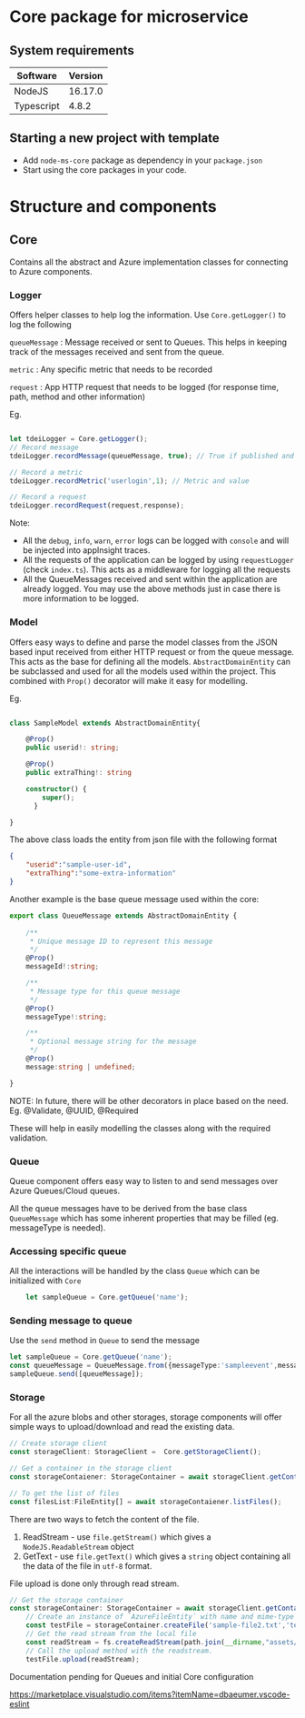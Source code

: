 # Core package for microservice


## System requirements
| Software | Version|
|----|---|
| NodeJS | 16.17.0|
| Typescript | 4.8.2 |

## Starting a new project with template

- Add `node-ms-core` package as dependency in your `package.json`
- Start using the core packages in your code.

# Structure and components



## Core
Contains all the abstract and Azure implementation classes for connecting to Azure components. 

### Logger
Offers helper classes to help log the information.
Use `Core.getLogger()` to log the following

`queueMessage`  : Message received or sent to Queues. This helps in keeping track of the messages received and sent from the queue.

`metric`    : Any specific metric that needs to be recorded

`request` : App HTTP request that needs to be logged (for response time, path, method and other information)

Eg.
```typescript

let tdeiLogger = Core.getLogger();
// Record message
tdeiLogger.recordMessage(queueMessage, true); // True if published and false if received

// Record a metric
tdeiLogger.recordMetric('userlogin',1); // Metric and value

// Record a request
tdeiLogger.recordRequest(request,response);

```
Note:

* All the `debug`, `info`, `warn`, `error` logs can be logged with `console` and will be injected into appInsight traces.
* All the requests of the application can be logged by using `requestLogger` (check `index.ts`). This acts as a middleware for logging all the requests
* All the QueueMessages received and sent within the application are already logged. You may use the above methods just in case there is more information to be logged.

### Model
Offers easy ways to define and parse the model classes from the JSON based input received from either HTTP request or from the queue message. This acts as the base for defining all the models. `AbstractDomainEntity` can be subclassed and used for all the models used within the project. This combined with `Prop()` decorator will make it easy for modelling.

Eg.
```typescript

class SampleModel extends AbstractDomainEntity{

    @Prop()
    public userid!: string;

    @Prop()
    public extraThing!: string

    constructor() {
        super();
      }

}
```
The above class loads the entity from json file with the following format
```json
{
    "userid":"sample-user-id",
    "extraThing":"some-extra-information"
}
```

Another example is the base queue message used within the core:
```typescript
export class QueueMessage extends AbstractDomainEntity {
    
    /**
     * Unique message ID to represent this message
     */
    @Prop()
    messageId!:string;

    /**
     * Message type for this queue message
     */
    @Prop()
    messageType!:string;

    /**
     * Optional message string for the message
     */
    @Prop()
    message:string | undefined;

}

```

NOTE: In future, there will be other decorators in place based on the need.
Eg. @Validate, @UUID, @Required

These will help in easily modelling the classes along with the required validation.

### Queue
Queue component offers easy way to listen to and send messages over Azure Queues/Cloud queues.

All the queue messages have to be derived from the base class `QueueMessage` which has some inherent properties that may be filled (eg. messageType is needed).

### Accessing specific queue
All the interactions will be handled by the class `Queue` which can be initialized with `Core`

```typescript
    let sampleQueue = Core.getQueue('name');
```

### Sending message to queue

Use the `send` method in `Queue` to send the message
```typescript
let sampleQueue = Core.getQueue('name');
const queueMessage = QueueMessage.from({messageType:'sampleevent',messageId:''1,message:"Sample message"});
sampleQueue.send([queueMessage]);
```


### Storage
For all the azure blobs and other storages, storage components will offer simple ways to upload/download and read the existing data.
```typescript
// Create storage client
const storageClient: StorageClient =  Core.getStorageClient();

// Get a container in the storage client
const storageContaiener: StorageContainer = await storageClient.getContainer(containerName);

// To get the list of files
const filesList:FileEntity[] = await storageContaiener.listFiles();

```
There are two ways to fetch the content of the file.
1. ReadStream - use `file.getStream()` which gives a `NodeJS.ReadableStream` object 
2. GetText - use `file.getText()` which gives a `string` object containing all the data of the file in `utf-8` format.

File upload is done only through read stream.
```typescript
// Get the storage container
const storageContainer: StorageContainer = await storageClient.getContainer(containerName);
    // Create an instance of `AzureFileEntity` with name and mime-type
    const testFile = storageContainer.createFile('sample-file2.txt','text/plain');
    // Get the read stream from the local file
    const readStream = fs.createReadStream(path.join(__dirname,"assets/sample_upload_file.txt"));
    // Call the upload method with the readstream.
    testFile.upload(readStream);
```
Documentation pending for Queues and initial Core configuration

https://marketplace.visualstudio.com/items?itemName=dbaeumer.vscode-eslint


